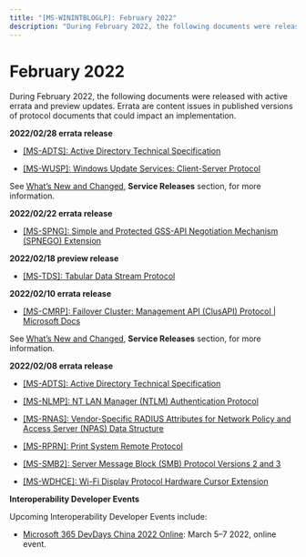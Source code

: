 ```yaml
---
title: "[MS-WININTBLOGLP]: February 2022"
description: "During February 2022, the following documents were released with active errata and preview updates. Errata are content issues in published"
---
```


# February 2022

<p> </p>
<p>During February 2022, the following documents were released
with active errata and preview updates. Errata are content issues in published
versions of protocol documents that could impact an implementation.</p>

<p><b>2022/02/28 errata release</b></p>

<ul><li><p><span><span><span>  </span></span></span><span><a href="https://docs.microsoft.com/en-us/openspecs/windows_protocols/ms-winerrata/fe563333-6e4f-4198-9bf5-741a523cd0d7">[MS-ADTS]:
Active Directory Technical Specification</a></span></p>

</li><li><p><span><span><span>  </span></span></span><span><a href="https://docs.microsoft.com/en-us/openspecs/windows_protocols/ms-winerrata/7468bc26-8a0b-4f6d-8af1-99bd15a73064">[MS-WUSP]:
Windows Update Services: Client-Server Protocol</a></span></p>

</li></ul><p>See <span><a href="https://docs.microsoft.com/en-us/openspecs/windows_protocols/ms-winprotlp/e168a474-7de2-421c-b460-91adf87692a3">What’s
New and Changed</a></span>, <b>Service Releases</b> section, for more
information. </p>

<p><b>2022/02/22 errata release</b></p>

<ul><li><p><span><span><span>  </span></span></span><span><a href="https://docs.microsoft.com/en-us/openspecs/windows_protocols/ms-winerrata/1848997c-5351-48f3-a6ac-30519f41244b">[MS-SPNG]:
Simple and Protected GSS-API Negotiation Mechanism (SPNEGO) Extension</a></span></p>

</li></ul><p><b>2022/02/18 preview release</b></p>

<ul><li><p><span><span> 
</span></span><span><a href="https://docs.microsoft.com/en-us/openspecs/windows_protocols/ms-winerrata/491b8609-32bb-43c6-ae6b-3e47dfad2ec1">[MS-TDS]:
Tabular Data Stream Protocol</a></span></p>

</li></ul><p><b>2022/02/10 errata release</b></p>

<ul><li><p><span><span> 
</span></span><span><a href="https://docs.microsoft.com/en-us/openspecs/windows_protocols/ms-winerrata/9be50d9e-fe1e-489a-b4b4-391ca57e53cb">[MS-CMRP]:
Failover Cluster: Management API (ClusAPI) Protocol | Microsoft Docs</a></span></p>

</li></ul><p>See <span><a href="https://docs.microsoft.com/en-us/openspecs/windows_protocols/ms-winprotlp/e168a474-7de2-421c-b460-91adf87692a3">What’s
New and Changed</a></span>, <b>Service Releases</b> section, for more
information. </p>

<p><b>2022/02/08 errata release</b></p>

<ul><li><p><span><span><span>  </span></span></span><span><a href="https://docs.microsoft.com/en-us/openspecs/windows_protocols/ms-winerrata/fe563333-6e4f-4198-9bf5-741a523cd0d7">[MS-ADTS]:
Active Directory Technical Specification</a></span></p>

</li><li><p><span><span> 
</span></span><span><a href="https://docs.microsoft.com/en-us/openspecs/windows_protocols/ms-winerrata/9ce693d1-c255-43cf-93be-14dbba80ed51">[MS-NLMP]:
NT LAN Manager (NTLM) Authentication Protocol</a></span></p>

</li><li><p><span><span> 
</span></span><span><a href="https://docs.microsoft.com/en-us/openspecs/windows_protocols/ms-winerrata/2b8cc158-c375-4bdb-945e-2af7aecfa0c9">[MS-RNAS]:
Vendor-Specific RADIUS Attributes for Network Policy and Access Server (NPAS)
Data Structure</a></span></p>

</li><li><p><span><span> 
</span></span><span><a href="https://docs.microsoft.com/en-us/openspecs/windows_protocols/ms-winerrata/e6494ac5-0fa2-4430-a4b7-35fe4cf86881">[MS-RPRN]:
Print System Remote Protocol</a></span></p>

</li><li><p><span><span> 
</span></span><span><a href="https://docs.microsoft.com/en-us/openspecs/windows_protocols/ms-winerrata/2cdafcfa-ce51-426a-9678-630a505a1a35">[MS-SMB2]:
Server Message Block (SMB) Protocol Versions 2 and 3</a></span></p>

</li><li><p><span><span> 
</span></span><span><a href="https://docs.microsoft.com/en-us/openspecs/windows_protocols/ms-winerrata/5e3ff1c8-33ae-4e1c-a893-36ff988653b7">[MS-WDHCE]:
Wi-Fi Display Protocol Hardware Cursor Extension</a></span></p>

</li></ul><p><b>Interoperability
Developer Events</b></p>

<p>Upcoming
Interoperability Developer Events include: </p>

<ul><li><p><span><span> 
</span></span><span><a href="https://interopevents.com/en-us/china2022online">Microsoft 365 DevDays
China 2022 Online</a></span>: March 5–7 2022, online event. </p>

</li></ul>
                